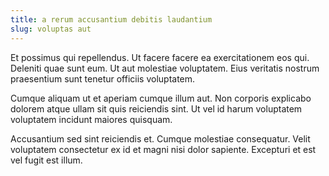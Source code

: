 ```yaml
---
title: a rerum accusantium debitis laudantium
slug: voluptas aut
---
```


Et possimus qui repellendus. Ut facere facere ea exercitationem eos qui. Deleniti quae sunt eum. Ut aut molestiae voluptatem. Eius veritatis nostrum praesentium sunt tenetur officiis voluptatem.

Cumque aliquam ut et aperiam cumque illum aut. Non corporis explicabo dolorem atque ullam sit quis reiciendis sint. Ut vel id harum voluptatem voluptatem incidunt maiores quisquam.

Accusantium sed sint reiciendis et. Cumque molestiae consequatur. Velit voluptatem consectetur ex id et magni nisi dolor sapiente. Excepturi et est vel fugit est illum.
